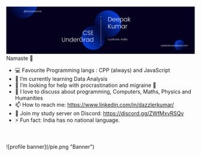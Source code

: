 
<!--
**dazzlerkumar/dazzlerkumar** is a ✨ _special_ ✨ repository because its `README.md` (this file) appears on your GitHub profile.
-->
![profile banner](/banner.png "Banner")
Namaste 🙏
+ 💻 Favourite Programming langs : CPP (always) and JavaScript 
+ 🌱 I’m currently learning Data Analysis
+ 🤔 I’m looking for help with procrastination and migraine 🥵
+ 💬 I love to discuss about programming, Computers, Maths, Physics and Humanities
+ 📫 How to reach me: https://www.linkedin.com/in/dazzlerkumar/
+ 🔁 Join my study server on Discord: https://discord.gg/ZWfMxvRSQv
+ ⚡ Fun fact: India has no national language. 
<br>
<br>
![profile banner](/pie.png "Banner")